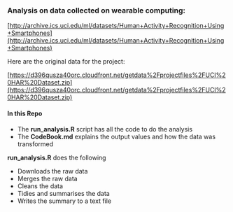 ### Analysis on data collected on wearable computing:


[http://archive.ics.uci.edu/ml/datasets/Human+Activity+Recognition+Using+Smartphones](http://archive.ics.uci.edu/ml/datasets/Human+Activity+Recognition+Using+Smartphones)
 
Here are the original data for the project: 
 
[https://d396qusza40orc.cloudfront.net/getdata%2Fprojectfiles%2FUCI%20HAR%20Dataset.zip](https://d396qusza40orc.cloudfront.net/getdata%2Fprojectfiles%2FUCI%20HAR%20Dataset.zip)

#### In this Repo
- The **run_analysis.R** script has all the code to do the analysis
- The **CodeBook.md** explains the output values and how the data was transformed

**run_analysis.R** does the following

- Downloads the raw data
- Merges the raw data
- Cleans the data
- Tidies and summarises the data
- Writes the summary to a text file